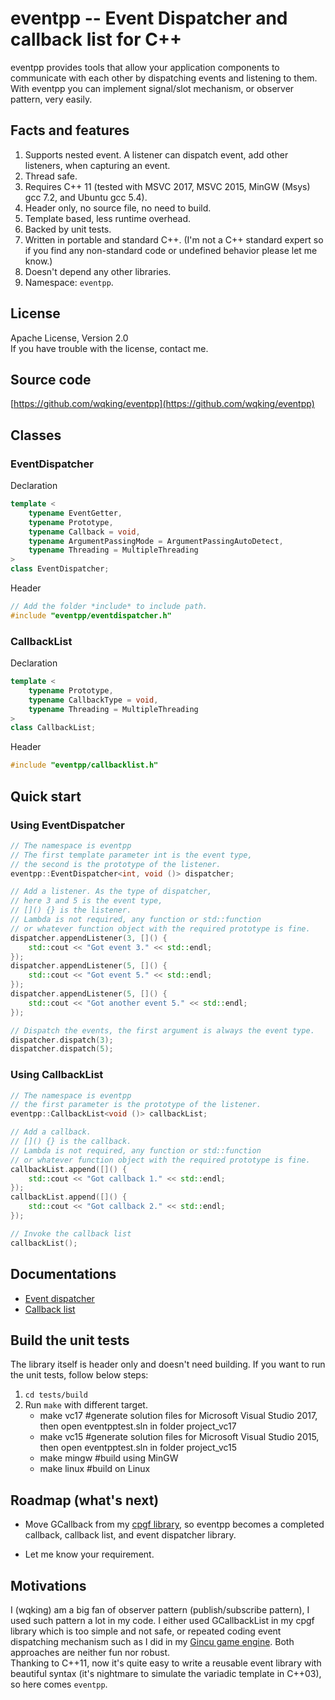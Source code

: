 # eventpp -- Event Dispatcher and callback list for C++

eventpp provides tools that allow your application components to communicate with each other by dispatching events and listening to them. With eventpp you can implement signal/slot mechanism, or observer pattern, very easily.

## Facts and features

1. Supports nested event. A listener can dispatch event, add other listeners, when capturing an event.
2. Thread safe.
3. Requires C++ 11 (tested with MSVC 2017, MSVC 2015, MinGW (Msys) gcc 7.2, and Ubuntu gcc 5.4).
4. Header only, no source file, no need to build.
5. Template based, less runtime overhead.
6. Backed by unit tests.
7. Written in portable and standard C++. (I'm not a C++ standard expert so if you find any non-standard code or undefined behavior please let me know.)
8. Doesn't depend any other libraries.
9. Namespace: `eventpp`.

## License

Apache License, Version 2.0  
If you have trouble with the license, contact me.

## Source code

[https://github.com/wqking/eventpp](https://github.com/wqking/eventpp)

## Classes

### EventDispatcher

Declaration
```c++
template <
	typename EventGetter,
	typename Prototype,
	typename Callback = void,
	typename ArgumentPassingMode = ArgumentPassingAutoDetect,
	typename Threading = MultipleThreading
>
class EventDispatcher;
```

Header
```c++
// Add the folder *include* to include path.
#include "eventpp/eventdispatcher.h"
```

### CallbackList

Declaration
```c++
template <
	typename Prototype,
	typename CallbackType = void,
	typename Threading = MultipleThreading
>
class CallbackList;
```

Header
```c++
#include "eventpp/callbacklist.h"
```

## Quick start

### Using EventDispatcher
```c++
// The namespace is eventpp
// The first template parameter int is the event type,
// the second is the prototype of the listener.
eventpp::EventDispatcher<int, void ()> dispatcher;

// Add a listener. As the type of dispatcher,
// here 3 and 5 is the event type,
// []() {} is the listener.
// Lambda is not required, any function or std::function
// or whatever function object with the required prototype is fine.
dispatcher.appendListener(3, []() {
	std::cout << "Got event 3." << std::endl;
});
dispatcher.appendListener(5, []() {
	std::cout << "Got event 5." << std::endl;
});
dispatcher.appendListener(5, []() {
	std::cout << "Got another event 5." << std::endl;
});

// Dispatch the events, the first argument is always the event type.
dispatcher.dispatch(3);
dispatcher.dispatch(5);
```

### Using CallbackList
```c++
// The namespace is eventpp
// the first parameter is the prototype of the listener.
eventpp::CallbackList<void ()> callbackList;

// Add a callback.
// []() {} is the callback.
// Lambda is not required, any function or std::function
// or whatever function object with the required prototype is fine.
callbackList.append([]() {
	std::cout << "Got callback 1." << std::endl;
});
callbackList.append([]() {
	std::cout << "Got callback 2." << std::endl;
});

// Invoke the callback list
callbackList();
```

## Documentations

* [Event dispatcher](doc/eventdispatcher.md)
* [Callback list](doc/callbacklist.md)

## Build the unit tests

The library itself is header only and doesn't need building. If you want to run the unit tests, follow below steps:  
1. `cd tests/build`
2. Run `make` with different target.
    * make vc17 #generate solution files for Microsoft Visual Studio 2017, then open eventpptest.sln in folder project_vc17
    * make vc15 #generate solution files for Microsoft Visual Studio 2015, then open eventpptest.sln in folder project_vc15
    * make mingw #build using MinGW
    * make linux #build on Linux

## Roadmap (what's next)

* Move GCallback from my [cpgf library](https://github.com/cpgf/cpgf), so eventpp becomes a completed callback, callback list, and event dispatcher library.

* Let me know your requirement.

## Motivations

I (wqking) am a big fan of observer pattern (publish/subscribe pattern), I used such pattern a lot in my code. I either used GCallbackList in my cpgf library which is too simple and not safe, or repeated coding event dispatching mechanism such as I did in my [Gincu game engine](https://github.com/wqking/gincu). Both approaches are neither fun nor robust.  
Thanking to C++11, now it's quite easy to write a reusable event library with beautiful syntax (it's nightmare to simulate the variadic template in C++03), so here comes `eventpp`.

